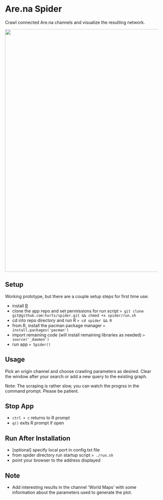 # Are.na Spider
Crawl connected Are.na channels and visualize the resulting network.

<img src="https://rawgit.com/hxrts/spider/master/world_map.png" width="800px">

## Setup

Working prototype, but there are a couple setup steps for first time use:

- install [R](https://www.r-project.org/)
- clone the app repo and set permissions for run script
```> git clone git@github.com:hxrts/spider.git && chmod +x spider/run.sh```
- cd into repo directory and run R
```> cd spider && R```
- from R, install the pacman package manager
```> install.packages('pacman')```
- import remaining code (will install remaining libraries as needed)
```> source('_daemon')```
- run app
```> Spider()```

## Usage

Pick an origin channel and choose crawling parameters as desired. Clear the window after your search or add a new query to the existing graph.

Note: The scraping is rather slow, you can watch the progrss in the command prompt. Please be patient.

## Stop App

- ```ctrl + c``` returns to R prompt
- ```q()``` exits R prompt if open

## Run After Installation

- [optional] specify local port in config.txt file
- from spider directory run startup script
```> ./run.sh```
- point your browser to the address displayed

## Note

- Add interesting results in the channel 'World Maps' with some information about the parameters used to generate the plot.